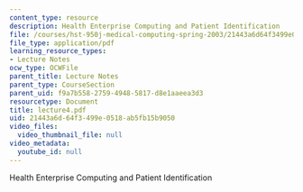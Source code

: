 ```yaml
---
content_type: resource
description: Health Enterprise Computing and Patient Identification
file: /courses/hst-950j-medical-computing-spring-2003/21443a6d64f3499e0518ab5fb15b9050_lecture4.pdf
file_type: application/pdf
learning_resource_types:
- Lecture Notes
ocw_type: OCWFile
parent_title: Lecture Notes
parent_type: CourseSection
parent_uid: f9a7b558-2759-4948-5817-d8e1aaeea3d3
resourcetype: Document
title: lecture4.pdf
uid: 21443a6d-64f3-499e-0518-ab5fb15b9050
video_files:
  video_thumbnail_file: null
video_metadata:
  youtube_id: null
---
```

Health Enterprise Computing and Patient Identification

